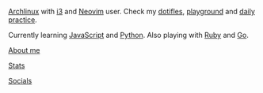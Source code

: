 [Archlinux](https://github.com/UltiRequiem/Archlinux) with
[i3](https://github.com/UltiRequiem/dotfiles/tree/main/.config/i3)
and [Neovim](https://github.com/UltiRequiem/neovim) user.
Check my [dotifles](https://github.com/UltiRequiem/dotfiles),
[playground](https://github.com/UltiRequiem/playground)
and [daily practice](https://github.com/UltiRequiem/daily-practice).

Currently learning [JavaScript](https://github.com/UltiRequiem/daily-js-practice)
and [Python](https://github.com/UltiRequiem/daily-python-practice).
Also playing with [Ruby](https://github.com/UltiRequiem/daily-ruby-practice)
and [Go](https://github.com/UltiRequiem/daily-go-practice).

[About me](./ABOUT.md)

[Stats](./stats/)

[Socials](./ABOUT.md#socials)
